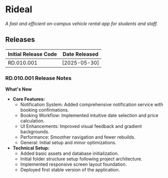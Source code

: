 # Rideal
*A fast and efficient on-campus vehicle rental app for students and staff.*

## Releases

| Initial Release Code | Date Released |
|----------------------|---------------|
| RD.010.001           | [2025-05-30]  |
  
### RD.010.001 Release Notes  
**What's New**  
- **Core Features:**  
  - Notification System: Added comprehensive notification service with booking confirmations.
  - Booking Workflow: Implemented intuitive date selection and price calculation.
  - UI Enhancements: Improved visual feedback and gradient backgrounds.
  - Performance: Smoother navigation and fewer rebuilds.
  - General: Initial setup and minor optimizations.
- **Technical Setup:**  
  - Added basic assets and database initialization.  
  - Initial folder structure setup following project architecture.  
  - Implemented responsive screen layout foundation.  
  - Deployed first stable version of the application.  
